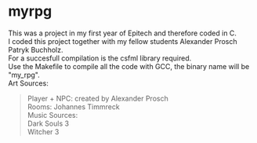 # myrpg
This was a project in my first year of Epitech and therefore coded in C.<br/>
I coded this project together with my fellow students Alexander Prosch Patryk Buchholz.<br/>
For a succesfull compilation is the csfml library required.<br/>
Use the Makefile to compile all the code with GCC, the binary name will be "my_rpg".<br/>
Art Sources:<br/>
>Player + NPC: created by Alexander Prosch<br/>
>Rooms: Johannes Timmreck<br/>
Music Sources:<br/>
>Dark Souls 3 <br/>
>Witcher 3
